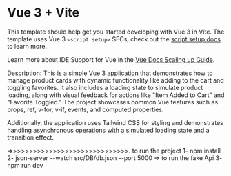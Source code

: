 # Vue 3 + Vite

This template should help get you started developing with Vue 3 in Vite. The template uses Vue 3 `<script setup>` SFCs, check out the [script setup docs](https://v3.vuejs.org/api/sfc-script-setup.html#sfc-script-setup) to learn more.

Learn more about IDE Support for Vue in the [Vue Docs Scaling up Guide](https://vuejs.org/guide/scaling-up/tooling.html#ide-support).


Description:
This is a simple Vue 3 application that demonstrates how to manage product cards with dynamic functionality like adding to the cart and toggling favorites. It also includes a loading state to simulate product loading, along with visual feedback for actions like "Item Added to Cart" and "Favorite Toggled." The project showcases common Vue features such as props, ref, v-for, v-if, events, and computed properties.

Additionally, the application uses Tailwind CSS for styling and demonstrates handling asynchronous operations with a simulated loading state and a transition effect.


=>>>>>>>>>>>>>>>>>>>>>>>>>>>>>>.
to run the project 
1- npm install 
2- json-server --watch src/DB/db.json --port 5000 => to run the fake Api
3- npm run dev 
